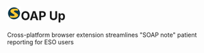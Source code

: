 <img src="./icons/soap_up_icon128.png" alt="icon" width="32"/>OAP Up
===================================================

Cross-platform browser extension streamlines "SOAP note" patient reporting for ESO users
